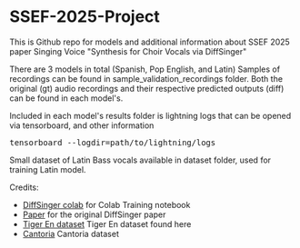 # SSEF-2025-Project
This is Github repo for models and additional information about SSEF 2025 paper Singing Voice "Synthesis for Choir Vocals via DiffSinger"

There are 3 models in total (Spanish, Pop English, and Latin)
Samples of recordings can be found in sample_validation_recordings folder. Both the original (gt) audio recordings and their respective predicted outputs (diff) can be found in each model's. 

Included in each model's results folder is lightning logs that can be opened via tensorboard, and other information
<pre>
tensorboard --logdir=path/to/lightning/logs
</pre>

Small dataset of Latin Bass vocals available in dataset folder, used for training Latin model. 
  
Credits:
- [DiffSinger colab](https://github.com/MLo7Ghinsan/DiffSinger_colab_notebook_MLo7) for Colab Training notebook
- [Paper](https://arxiv.org/abs/2105.02446) for the original DiffSinger paper
- [Tiger En dataset](https://github.com/openvpi/MakeDiffSinger/wiki/Public-datasets)  Tiger En dataset found here
- [Cantoria](https://doi.org/10.5281/zenodo.5878677) Cantoria dataset
